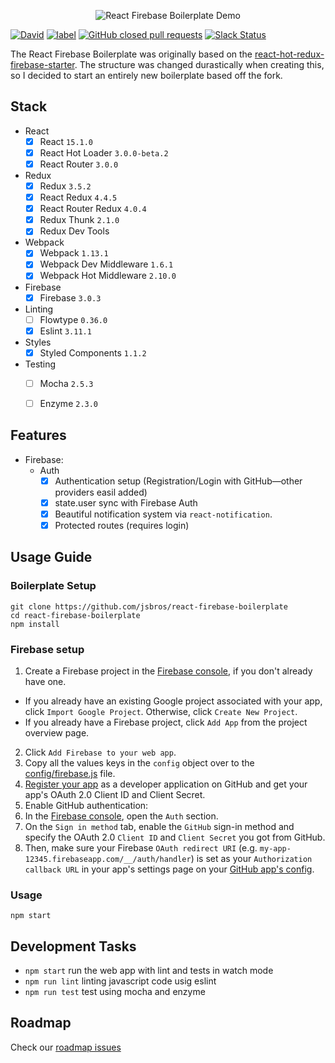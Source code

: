 <p align="center">
  <img src='http://imgur.com/e4TbOxj.gif' alt='React Firebase Boilerplate Demo'/>
</p>

[![David](https://img.shields.io/david/JSBros/react-firebase-boilerplate.svg)](https://github.com/JSBros/react-firebase-boilerplate/issues) [![label](https://img.shields.io/github/issues-raw/JSBros/react-firebase-boilerplate/website.svg)](https://github.com/JSBros/react-firebase-boilerplate/issues) [![GitHub closed pull requests](https://img.shields.io/github/issues-pr-closed-raw/jsbros/react-firebase-boilerplate.svg)](https://github.com/JSBros/react-firebase-boilerplate/pulls?q=is%3Apr+is%3Aclosed) [![Slack Status](https://slackin-xtuseyimsc.now.sh/badge.svg)](https://slackin-xtuseyimsc.now.sh/)

The React Firebase Boilerplate was originally based on the [react-hot-redux-firebase-starter](https://github.com/douglascorrea/react-hot-redux-firebase-starter). The structure was changed durastically when creating this, so I decided to start an entirely new boilerplate based off the fork.

## Stack

- React
  - [X] React `15.1.0`
  - [X] React Hot Loader `3.0.0-beta.2`
  - [X] React Router `3.0.0`
- Redux
  - [X] Redux `3.5.2`
  - [X] React Redux `4.4.5`
  - [X] React Router Redux `4.0.4`
  - [X] Redux Thunk `2.1.0`
  - [X] Redux Dev Tools
- Webpack    
  - [X] Webpack `1.13.1`
  - [X] Webpack Dev Middleware `1.6.1`
  - [X] Webpack Hot Middleware `2.10.0`
- Firebase
  - [X] Firebase `3.0.3`
- Linting
  - [ ] Flowtype `0.36.0`
  - [X] Eslint `3.11.1`
- Styles
  - [X] Styled Components `1.1.2`
- Testing
  - [ ] Mocha `2.5.3`
  - [ ] Enzyme `2.3.0`


## Features

- Firebase:
  - Auth
    - [X] Authentication setup (Registration/Login with GitHub—other providers easil added)
    - [X] state.user sync with Firebase Auth
    - [X] Beautiful notification system via `react-notification`.
    - [X] Protected routes (requires login)

## Usage Guide

### Boilerplate Setup

```
git clone https://github.com/jsbros/react-firebase-boilerplate
cd react-firebase-boilerplate
npm install
```

### Firebase setup

1. Create a Firebase project in the [Firebase console](https://console.firebase.google.com/), if you don't already have one.
  - If you already have an existing Google project associated with your app, click `Import Google Project`. Otherwise, click `Create New Project`.
  - If you already have a Firebase project, click `Add App` from the project overview page.
2. Click `Add Firebase to your web app`.
3. Copy all the values keys in the `config` object over to the [config/firebase.js](config/firebase.js) file.
4.  [Register your app](https://github.com/settings/applications/new) as a developer application on GitHub and get your app's OAuth 2.0 Client ID and Client Secret.
5. Enable GitHub authentication:
  1. In the [Firebase console](https://console.firebase.google.com/), open the `Auth` section.
  2. On the `Sign in method` tab, enable the `GitHub` sign-in method and specify the OAuth 2.0 `Client ID` and `Client Secret` you got from GitHub.
  3. Then, make sure your Firebase `OAuth redirect URI` (e.g. `my-app-12345.firebaseapp.com/__/auth/handler`) is set as your `Authorization callback URL` in your app's settings page on your [GitHub app's config](https://github.com/settings/developers).


### Usage

```
npm start
```

## Development Tasks

- `npm start` run the web app with lint and tests in watch mode
- `npm run lint` linting javascript code usig eslint
- `npm run test` test using mocha and enzyme

## Roadmap

Check our [roadmap issues](https://github.com/jsbros/react-firebase-boilerplate/issues?q=is%3Aissue+is%3Aopen+label%3Aroadmap)
